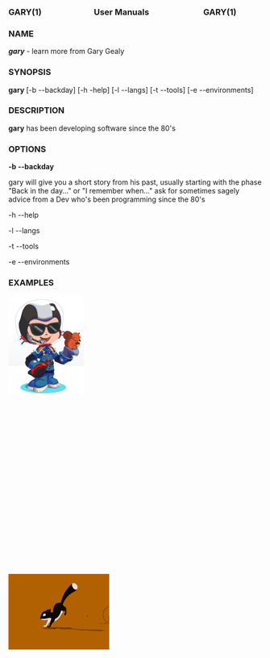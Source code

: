 ### GARY(1) <img height="10" hspace="50"/>User Manuals <img height="10" hspace="50"/> GARY(1)

### NAME

***gary*** - learn more from Gary Gealy

### SYNOPSIS

**gary** [-b --backday] [-h -help] [-l --langs] [-t --tools] [-e --environments]

### DESCRIPTION

**gary** has been developing software since the 80's 
### OPTIONS

**-b --backday** 

gary will give you a short story from his past, usually starting with the phase "Back in the day..." or "I remember when..." 
ask for sometimes sagely advice from a Dev who's been programming since the 80's

-h --help

-l --langs

-t --tools

-e --environments
### EXAMPLES


<img src="./assets/octocat-avatar.jpg" width="150"> <img height="350" hspace="300"/> <img src="./assets/running-sql.gif" width="200">

<!--
**GaryGealy/GaryGealy** is a ✨ _special_ ✨ repository because its `README.md` (this file) appears on your GitHub profile.

Here are some ideas to get you started:

- 🔭 I’m currently working on ...
- 🌱 I’m currently learning ...
- 👯 I’m looking to collaborate on ...
- 🤔 I’m looking for help with ...
- 💬 Ask me about ...
- 📫 How to reach me: ...
- 😄 Pronouns: ...
- ⚡ Fun fact: ...
-->
